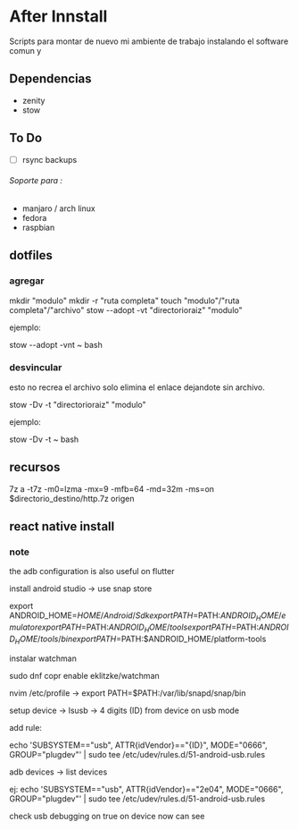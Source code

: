 # After Innstall

Scripts para montar de nuevo mi ambiente de trabajo instalando el software comun y 

## Dependencias

* zenity
* stow


## To Do

- [ ] rsync backups


###### Soporte para : 

* manjaro / arch linux
* fedora
* raspbian


## dotfiles

### agregar
mkdir "modulo"
mkdir -r "ruta completa"
touch "modulo"/"ruta completa"/"archivo"
stow --adopt -vt "directorioraiz" "modulo"

ejemplo:

stow --adopt -vnt ~ bash

### desvincular

esto no recrea el archivo solo elimina el enlace dejandote sin archivo.

stow -Dv -t "directorioraiz" "modulo"

ejemplo:

stow -Dv -t ~ bash

## recursos

7z a -t7z -m0=lzma -mx=9 -mfb=64 -md=32m -ms=on $directorio_destino/http.7z origen



## react native install

### note

the adb configuration is also useful on flutter

install android studio -> use snap store

export ANDROID_HOME=$HOME/Android/Sdk
export PATH=$PATH:$ANDROID_HOME/emulator
export PATH=$PATH:$ANDROID_HOME/tools
export PATH=$PATH:$ANDROID_HOME/tools/bin
export PATH=$PATH:$ANDROID_HOME/platform-tools

instalar watchman

sudo dnf copr enable eklitzke/watchman 

nvim /etc/profile -> export PATH=$PATH:/var/lib/snapd/snap/bin

setup device -> lsusb -> 4 digits (ID) from device on usb mode


add rule:

echo 'SUBSYSTEM=="usb", ATTR{idVendor}=="{ID}", MODE="0666", GROUP="plugdev"' | sudo tee /etc/udev/rules.d/51-android-usb.rules

adb devices -> list devices

ej:
echo 'SUBSYSTEM=="usb", ATTR{idVendor}=="2e04", MODE="0666", GROUP="plugdev"' | sudo tee /etc/udev/rules.d/51-android-usb.rules

check usb debugging on true on device
now can see
